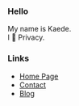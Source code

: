 ### Hello

My name is Kaede.<br>
I 💙 Privacy.

### Links

* [Home Page](https://kaede.ch/)
* [Contact](https://kaede.ch/contact)
* [Blog](https://blog.kaede.ch/)
